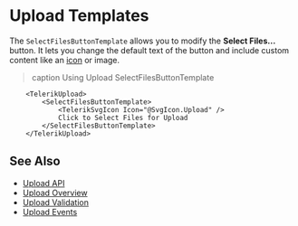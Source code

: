 
# Upload Templates

The `SelectFilesButtonTemplate` allows you to modify the **Select Files...** button. It lets you change the default text of the button and include custom content like an [icon](slug:common-features-icons) or image.

>caption Using Upload SelectFilesButtonTemplate

```RAZOR
    <TelerikUpload>
        <SelectFilesButtonTemplate>
            <TelerikSvgIcon Icon="@SvgIcon.Upload" />
            Click to Select Files for Upload
        </SelectFilesButtonTemplate>
    </TelerikUpload>
```

## See Also

* [Upload API](slug:Telerik.Blazor.Components.TelerikUpload)
* [Upload Overview](slug:upload-overview)
* [Upload Validation](slug:upload-validation)
* [Upload Events](slug:upload-events)